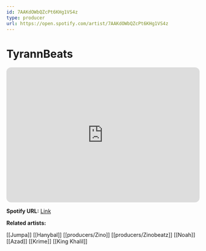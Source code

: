 ```yaml
---
id: 7AAKdOWbQZcPt6KHg1VS4z
type: producer
url: https://open.spotify.com/artist/7AAKdOWbQZcPt6KHg1VS4z
---
```

# TyrannBeats

<iframe style="border-radius:12px" src="https://open.spotify.com/embed/artist/7AAKdOWbQZcPt6KHg1VS4z" width="100%" height="352" frameBorder="0" allowfullscreen="" allow="autoplay; clipboard-write; encrypted-media; fullscreen; picture-in-picture" loading="lazy"></iframe>

**Spotify URL:** [Link](https://open.spotify.com/artist/7AAKdOWbQZcPt6KHg1VS4z)

**Related artists:**

[[Jumpa]]
[[Hanybal]]
[[producers/Zino]]
[[producers/Zinobeatz]]
[[Noah]]
[[Azad]]
[[Krime]]
[[King Khalil]]
